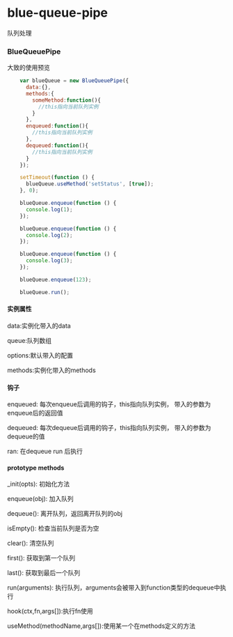 # blue-queue-pipe

队列处理

### BlueQueuePipe

大致的使用预览
```javascript
    var blueQueue = new BlueQueuePipe({
      data:{},
      methods:{
        someMethod:function(){
          //this指向当前队列实例
        }
      },
      enqueued:function(){
        //this指向当前队列实例
      },
      dequeued:function(){
        //this指向当前队列实例
      }
    });

    setTimeout(function () {
      blueQueue.useMethod('setStatus', [true]);
    }, 0);

    blueQueue.enqueue(function () {
      console.log(1);
    });

    blueQueue.enqueue(function () {
      console.log(2);
    });

    blueQueue.enqueue(function () {
      console.log(3);
    });

    blueQueue.enqueue(123);

    blueQueue.run();
```

#### 实例属性

data:实例化带入的data

queue:队列数组

options:默认带入的配置

methods:实例化带入的methods

#### 钩子
enqueued: 每次enqueue后调用的钩子，this指向队列实例，
带入的参数为enqueue后的返回值

dequeued: 每次dequeue后调用的钩子，this指向队列实例，
带入的参数为dequeue的值

ran: 在dequeue run 后执行


#### prototype methods
_init(opts): 初始化方法

enqueue(obj): 加入队列

dequeue(): 离开队列，返回离开队列的obj

isEmpty(): 检查当前队列是否为空

clear(): 清空队列

first(): 获取到第一个队列

last(): 获取到最后一个队列

run(arguments): 执行队列，arguments会被带入到function类型的dequeue中执行

hook(ctx,fn,args[]):执行fn使用

useMethod(methodName,args[]):使用某一个在methods定义的方法